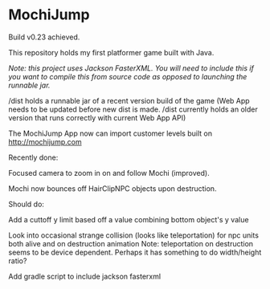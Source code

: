 # MochiJump
Build v0.23 achieved.

This repository holds my first platformer game built with Java.

*Note: this project uses Jackson FasterXML. You will need to include this if you want to compile this from source code as opposed to launching the runnable jar.*

/dist holds a runnable jar of a recent version build of the game (Web App needs to be updated before new dist is made. /dist currently holds an older version that runs correctly with current Web App API)

The MochiJump App now can import customer levels built on http://mochijump.com

Recently done:

Focused camera to zoom in on and follow Mochi (improved).

Mochi now bounces off HairClipNPC objects upon destruction.

Should do:

Add a cuttoff y limit based off a value combining bottom object's y value

Look into occasional strange collision (looks like teleportation) for npc units both alive and on destruction animation
Note: teleportation on destruction seems to be device dependent. Perhaps it has something to do width/height ratio?

Add gradle script to include jackson fasterxml
